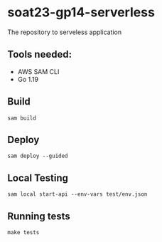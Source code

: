 # soat23-gp14-serverless
The repository to serveless application

## Tools needed:
- AWS SAM CLI
- Go 1.19

## Build
`sam build`

## Deploy
`sam deploy --guided`

## Local Testing
`sam local start-api --env-vars test/env.json`

## Running tests
`make tests`